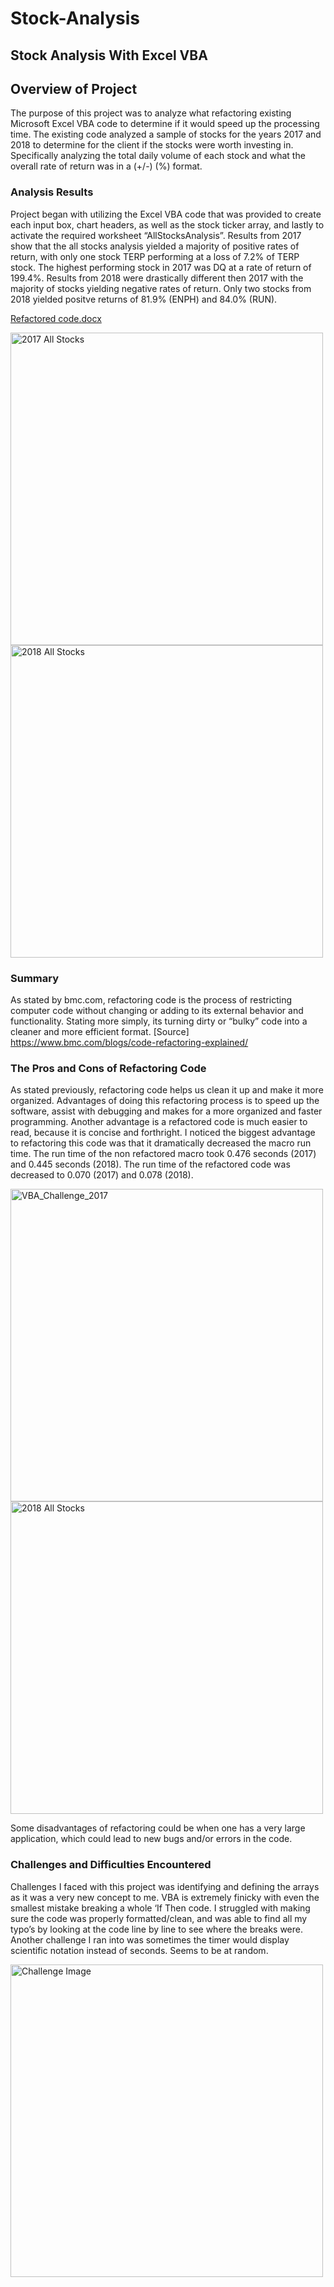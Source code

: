 # Stock-Analysis

## Stock Analysis With Excel VBA

## Overview of Project
The purpose of this project was to analyze what refactoring existing Microsoft Excel VBA code to determine if it would speed up the processing time.  The existing code analyzed a sample of stocks for the years 2017 and 2018 to determine for the client if the stocks were worth investing in.  Specifically analyzing the total daily volume of each stock and what the overall rate of return was in a (+/-)  (%) format.

### Analysis Results 
Project began with utilizing the Excel VBA code that was provided to create each input box, chart headers, as well as the stock ticker array, and lastly to activate the required worksheet “AllStocksAnalysis”.  Results from 2017 show that the all stocks analysis yielded a majority of positive rates of return, with only one stock TERP performing at a loss of 7.2% of TERP stock.  The highest performing stock in 2017 was DQ at a rate of return of 199.4%.  Results from 2018 were drastically different then 2017 with the majority of stocks yielding negative rates of return.  Only two stocks from 2018 yielded positve returns of 81.9% (ENPH) and 84.0% (RUN).

[Refactored code.docx](https://github.com/dianahcortez/Stock-Analysis/files/8977638/Refactored.code.docx)

<img width="500" alt="2017 All Stocks" src="https://user-images.githubusercontent.com/104927745/175658791-76a72364-beff-42b5-9ba1-24f179a53987.png">

<img width="500" alt="2018 All Stocks" src="https://user-images.githubusercontent.com/104927745/175660407-b81cab88-37c3-43b8-bf7f-6f2202956ca8.png">

### Summary
As stated by bmc.com, refactoring code is the process of restricting computer code without changing or adding to its external behavior and functionality.  Stating more simply, its turning dirty or “bulky” code into a cleaner and more efficient format.
[Source] https://www.bmc.com/blogs/code-refactoring-explained/

### The Pros and Cons of Refactoring Code
As stated previously, refactoring code helps us clean it up and make it more organized.  Advantages of doing this refactoring process is to speed up the software, assist with debugging and makes for a more organized and faster programming.  Another advantage is a refactored code is much easier to read, because it is concise and forthright.  I noticed the biggest advantage to refactoring this code was that it dramatically decreased the macro run time.  The run time of the non refactored macro took 0.476 seconds (2017) and 0.445 seconds (2018).  The run time of the refactored code was decreased to 0.070 (2017) and 0.078 (2018).

<img width="500" alt="VBA_Challenge_2017" src="https://user-images.githubusercontent.com/104927745/175659543-493cbf78-9eba-4636-85c3-37a0070f1ebd.png">

<img width="500" alt="2018 All Stocks" src="https://user-images.githubusercontent.com/104927745/175660281-fb087cfb-9e19-4a34-b359-a3c498f63abd.png">

Some disadvantages of refactoring could be when one has a very large application, which could lead to new bugs and/or errors in the code.

### Challenges and Difficulties Encountered
Challenges I faced with this project was identifying and defining the arrays as it was a very new concept to me.  VBA is extremely finicky with even the smallest mistake breaking a whole ‘If Then code.  I struggled with making sure the code was properly formatted/clean, and was able to find all my typo’s by looking at the code line by line to see where the breaks were.  Another challenge I ran into was sometimes the timer would display scientific notation instead of seconds.  Seems to be at random.

<img width="500" alt="Challenge Image" src="https://user-images.githubusercontent.com/104927745/175658158-bfe0ac16-8fef-4bc2-928d-e4de4f24ea61.png">


